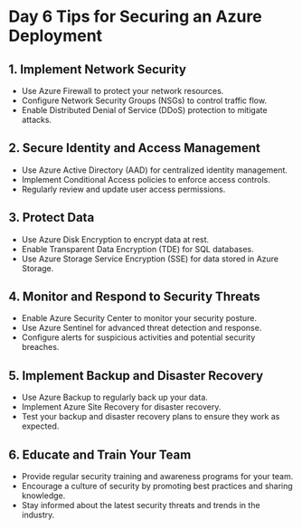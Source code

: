 # Day 6 Tips for Securing an Azure Deployment

## 1. Implement Network Security
- Use Azure Firewall to protect your network resources.
- Configure Network Security Groups (NSGs) to control traffic flow.
- Enable Distributed Denial of Service (DDoS) protection to mitigate attacks.

## 2. Secure Identity and Access Management
- Use Azure Active Directory (AAD) for centralized identity management.
- Implement Conditional Access policies to enforce access controls.
- Regularly review and update user access permissions.

## 3. Protect Data
- Use Azure Disk Encryption to encrypt data at rest.
- Enable Transparent Data Encryption (TDE) for SQL databases.
- Use Azure Storage Service Encryption (SSE) for data stored in Azure Storage.

## 4. Monitor and Respond to Security Threats
- Enable Azure Security Center to monitor your security posture.
- Use Azure Sentinel for advanced threat detection and response.
- Configure alerts for suspicious activities and potential security breaches.

## 5. Implement Backup and Disaster Recovery
- Use Azure Backup to regularly back up your data.
- Implement Azure Site Recovery for disaster recovery.
- Test your backup and disaster recovery plans to ensure they work as expected.

## 6. Educate and Train Your Team
- Provide regular security training and awareness programs for your team.
- Encourage a culture of security by promoting best practices and sharing knowledge.
- Stay informed about the latest security threats and trends in the industry.
